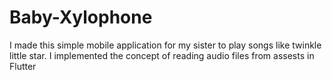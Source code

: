 # Baby-Xylophone
I made this simple mobile application for my sister to play songs like twinkle little star. I implemented the concept of reading audio files from assests in Flutter
